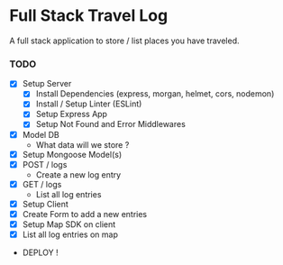 # Full Stack Travel Log

A full stack application to store / list places you have traveled.

### TODO

- [x] Setup Server
  - [x] Install Dependencies (express, morgan, helmet, cors, nodemon)
  - [x] Install / Setup Linter (ESLint)
  - [x] Setup Express App
  - [x] Setup Not Found and Error Middlewares
- [x] Model DB
  - What data will we store ?
- [x] Setup Mongoose Model(s)
- [x] POST / logs
  - Create a new log entry
- [x] GET / logs
  - List all log entries
- [x] Setup Client
- [x] Create Form to add a new entries
- [x] Setup Map SDK on client
- [x] List all log entries on map
- DEPLOY !
